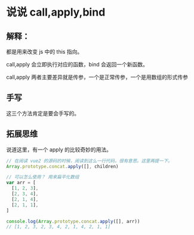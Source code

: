 # 说说 call,apply,bind

## 解释：

都是用来改变 js 中的 this 指向。

call,apply 会立即执行对应的函数，bind 会返回一个新函数。

call,apply 两者主要差异就是传参，一个是正常传参，一个是用数组的形式传参

## 手写

这三个方法肯定是要会手写的。

## 拓展思维

说道这里，有一个 apply 的比较奇妙的用法。

```js
// 在阅读 vue2 的源码的时候，阅读到这么一行代码，很有意思。这里再提一下。
Array.prototype.concat.apply([], children)

// 可以怎么使用？ 用来扁平化数组
var arr = [
  [1, 2, 3],
  [2, 3, 4],
  [2, 1, 4],
  [2, 1, 1],
]

console.log(Array.prototype.concat.apply([], arr))
// [1, 2, 3, 2, 3, 4, 2, 1, 4, 2, 1, 1]
```
